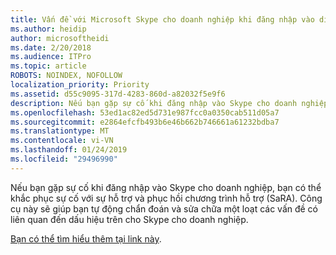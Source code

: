```yaml
---
title: Vấn đề với Microsoft Skype cho doanh nghiệp khi đăng nhập vào dịch vụ Office 365
ms.author: heidip
author: microsoftheidi
ms.date: 2/20/2018
ms.audience: ITPro
ms.topic: article
ROBOTS: NOINDEX, NOFOLLOW
localization_priority: Priority
ms.assetid: d55c9095-317d-4283-860d-a82032f5e9f6
description: Nếu bạn gặp sự cố khi đăng nhập vào Skype cho doanh nghiệp, bạn có thể khắc phục sự cố với sự hỗ trợ và phục hồi chương trình hỗ trợ (SaRA). Công cụ này sẽ giúp bạn tự động chẩn đoán và sửa chữa một loạt các vấn đề có liên quan đến dấu hiệu trên cho Skype cho doanh nghiệp.
ms.openlocfilehash: 53ed1ac82ed5d731e987fcc0a0350cab511d05a7
ms.sourcegitcommit: e2864efcfb493b6e46b662b746661a61232bdba7
ms.translationtype: MT
ms.contentlocale: vi-VN
ms.lasthandoff: 01/24/2019
ms.locfileid: "29496990"
---
```

Nếu bạn gặp sự cố khi đăng nhập vào Skype cho doanh nghiệp, bạn có thể khắc phục sự cố với sự hỗ trợ và phục hồi chương trình hỗ trợ (SaRA). Công cụ này sẽ giúp bạn tự động chẩn đoán và sửa chữa một loạt các vấn đề có liên quan đến dấu hiệu trên cho Skype cho doanh nghiệp.
  
[Bạn có thể tìm hiểu thêm tại link này](https://support.microsoft.com/en-us/help/4087361/troubleshooting-office-365-issues-signing-in-to-skype-for-business).
  

